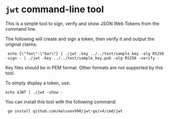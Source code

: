 # `jwt` command-line tool

This is a simple tool to sign, verify and show JSON Web Tokens from
the command line.

The following will create and sign a token, then verify it and output the original claims:

     echo {\"foo\":\"bar\"} | ./jwt -key ../../test/sample_key -alg RS256 -sign - | ./jwt -key ../../test/sample_key.pub -alg RS256 -verify -

Key files should be in PEM format. Other formats are not supported by this tool.

To simply display a token, use:

    echo $JWT | ./jwt -show -

You can install this tool with the following command:

     go install github.com/malusev998/jwt-go/v4/cmd/jwt
